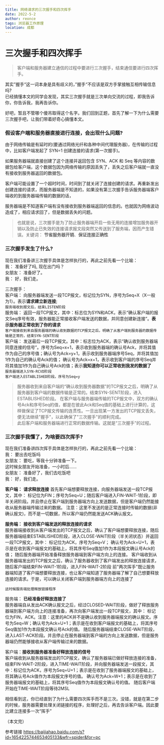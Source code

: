 ```yaml
---
title: 网络请求的三次握手和四次挥手
date: 2022-5-2
author: reonce
tags: 浏览器工作原理
location: 成都  
---
```

# 三次握手和四次挥手

> 客户端和服务器建立通信的过程中要进行三次握手，结束通信要进行四次挥手。

其实”握手“这一词本身是具有歧义的，”握手“不应该是双方手掌接触互相传输信息吗?<br/>
已经搞懂本文的同学会发现，其实三次握手就是三次单向交流的过程，即我告诉你，你告诉我，我再告诉你。

好吧，暂且不管哪个傻吊取得这个名字。我们回到正题，首先了解一下为什么需要三次握手吧，让我们带着好奇心搞懂本文。

### 假设客户端和服务器直接进行连接，会出现什么问题?

由于网络传输是有延时的(要通过网络光纤和各种中间代理服务器)，在传输的过程中，比如客户端发起了 SYN=1 创建连接的请求(第一次握手)。

如果服务器端就直接创建了这个连接并返回包含 SYN、ACK 和 Seq 等内容的数据包给客户端，这个数据包因为网络传输的原因丢失了，丢失之后客户端就一直没有接收到服务器返回的数据包。

客户端可能设置了一个超时时间，时间到了就关闭了连接创建的请求。再重新发出创建连接的请求，而服务器端是不知道的，如果没有第三次握手告诉服务器端客户端收的到服务器端传输的数据的话，

服务器端是不知道客户端有没有接收到服务器端返回的信息的。也就因为网络波动造成了，相应请求回了，但是数据丢失的问题。

> 也就是说，三次握手是为了防止服务器端开启一些无用的连接增加服务器开销以及防止已失效的连接请求报文段突然又传送到了服务端，因而产生错误。关键词： **节省服务器开销**、**保证连接正确性**

### 三次握手发生了什么?

现在我们准备讲三次握手具体是怎样执行的，再此之前先看一个比喻：<br/>
我： 准备好了吗, 现在出门吗？ <br/>
女朋友： 准备好了。<br/>
我： 好，我们走。<br/>

三次握手：<br/>
  客户端： 向服务器端发送一段TCP报文，标记位为SYN，序号为Seq=X（X一般为1）。表示**请求建立新连接**;<br/>
  `服务端收到报文后，结束LISTEN阶段`<br/>
  服务端： 返回一段TCP报文，其中：标志位为SYN和ACK，表示“确认客户端的报文Seq序号有效，服务器能正常接收客户端发送的数据，并同意创建新连接”。**表示服务器正常收到了你的请求**<br/>
  `客户端接收到来自服务器端的确认收到数据的TCP报文之后，明确了从客户端到服务器的数据传输是正常的，结束SYN-SENT阶段`<br/>
  客户端： 发送最后一段TCP报文。其中：标志位为ACK，表示“确认收到服务器端同意连接的信号”。序号为Seq=x+1，表示收到服务器端的确认号Ack，并将其值作为自己的序号值；确认号为Ack=y+1，表示收到服务器端序号Seq，并将其值加1作为自己的确认号Ack的值；
确认号为Ack=x+1，表示收到客户端的序号Seq并将其值加1作为自己确认号Ack的值；表示**我知道你可以正常收到我发的数据了**<br/>
`服务器端进入SYN-RCVD阶段`<br/>
`客户端进入ESTABLISHED阶段。序号为Seq=y`<br/>

> 服务器收到来自客户端的“确认收到服务器数据”的TCP报文之后，明确了从服务器到客户端的数据传输是正常的。结束SYN-SENT阶段，进入ESTABLISHED阶段。
> 在客户端与服务器端传输的TCP报文中，双方的确认号Ack和序号Seq的值，都是在彼此Ack和Seq值的基础上进行计算的，这样做保证了TCP报文传输的连贯性。一旦出现某一方发出的TCP报文丢失，便无法继续"握手"，以此确保了"三次握手"的顺利完成。<br/>
> 此后客户端和服务器端进行正常的数据传输。这就是“三次握手”的过程。

### 三次握手我懂了，为啥要四次挥手?

现在我们准备讲四次挥手具体是怎样执行的，再此之前先看一个比喻：<br/>
我： 要出去吃饭吗 <br/>
女朋友： 要吃，等我十分钟准备一下。<br/>
这时候女朋友开始准备，一小时后......<br/>
女朋友： 准备好了，我们去吃饭吧<br/>
我： 好，我们走。<br/>

**客户端：** **请求释放连接**
首先客户端想要释放连接，向服务器端发送一段TCP报文，其中：
标记位为FIN；序号为Seq=U；随后客户端进入FIN-WAIT-1阶段，即半关闭阶段。并且停止在客户端到服务器端方向上发送数据，但是客户端仍然能接收从服务器端传输过来的数据。
注意：这里不发送的是正常连接时传输的数据(非确认报文)，而不是一切数据，所以客户端仍然能发送ACK确认报文。

**服务端：** **接收到客户端发送的释放连接的请求**<br/>
服务器端接收到从客户端发出的TCP报文之后，确认了客户端想要释放连接，随后服务器端结束ESTABLISHED阶段，进入CLOSE-WAIT阶段（半关闭状态）并返回一段TCP报文，其中：
标记位为ACK，序号为Seq=V；
确认号为Ack=U+1，表示是在收到客户端报文的基础上，将其序号Seq值加1作为本段报文确认号Ack的值；
随后服务器端开始准备释放服务器端到客户端方向上的连接。
客户端收到从服务器端发出的TCP报文之后，确认了服务器收到了客户端发出的释放连接请求，随后客户端结束FIN-WAIT-1阶段，进入FIN-WAIT-2阶段
前"两次挥手"既让服务器端知道了客户端想要释放连接，也让客户端知道了服务器端了解了自己想要释放连接的请求。于是，可以确认关闭客户端到服务器端方向上的连接了<br/>

`这时候服务端处理释放链接程序`<br/>

服务端： **已经准备好释放连接了**<br/>
服务器端自从发出ACK确认报文之后，经过CLOSED-WAIT阶段，做好了释放服务器端到客户端方向上的连接准备，再次向客户端发出一段TCP报文，其中：
标记位为FIN，ACK。注意：这里的ACK并不是确认收到服务器端报文的确认报文。序号为Seq=W；确认号为Ack=U+1；表示是在收到客户端报文的基础上，将其序号Seq值加1作为本段报文确认号Ack的值。
随后服务器端结束CLOSE-WAIT阶段，进入LAST-ACK阶段。并且停止在服务器端到客户端的方向上发送数据，但是服务器端仍然能够接收从客户端传输过来的数据。

客户端：**接收到服务器准备好释放连接的信号**<br/>
客户端收到从服务器端发出的TCP报文，确认了服务器端已做好释放连接的准备，结束FIN-WAIT-2阶段，进入TIME-WAIT阶段，并向服务器端发送一段报文，其中：标记位为ACK，序号为Seq=U+1；表示是在收到了服务器端报文的基础上，将其确认号Ack值作为本段报文序号的值。
确认号为Ack=W+1；表示是在收到了服务器端报文的基础上，将其序号Seq值作为本段报文确认号的值。
随后客户端开始在TIME-WAIT阶段等待2MSL

相信看到这，你已经直到了为什么需要四次挥手而不是三次。没错，就是在第二步的时候，服务器需要处理关闭链接的程序，处理好之后，再去告诉客户端。因此要比建立连接多一次“挥手”

（本文完）

参考链接 https://baijiahao.baidu.com/s?id=1654225744653405133&wfr=spider&for=pc
